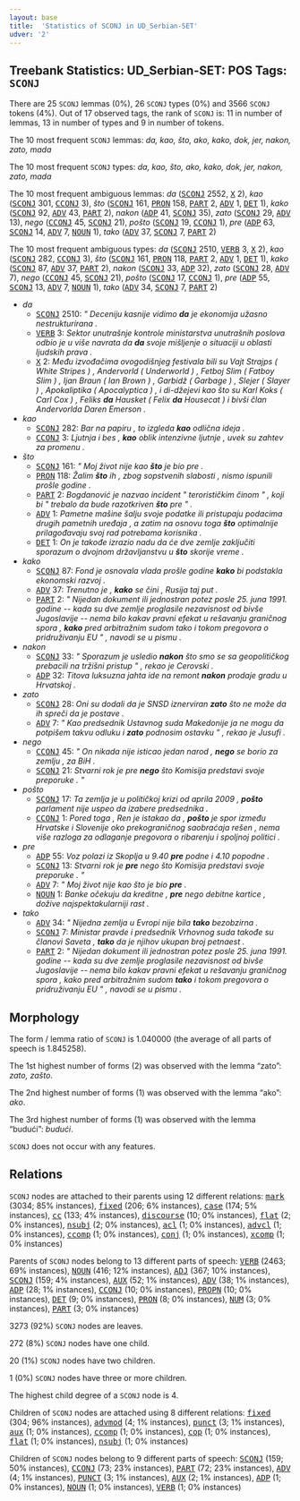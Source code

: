 ```yaml
---
layout: base
title:  'Statistics of SCONJ in UD_Serbian-SET'
udver: '2'
---
```


## Treebank Statistics: UD_Serbian-SET: POS Tags: `SCONJ`

There are 25 `SCONJ` lemmas (0%), 26 `SCONJ` types (0%) and 3566 `SCONJ` tokens (4%).
Out of 17 observed tags, the rank of `SCONJ` is: 11 in number of lemmas, 13 in number of types and 9 in number of tokens.

The 10 most frequent `SCONJ` lemmas: <em>da, kao, što, ako, kako, dok, jer, nakon, zato, mada</em>

The 10 most frequent `SCONJ` types:  <em>da, kao, što, ako, kako, dok, jer, nakon, zato, mada</em>

The 10 most frequent ambiguous lemmas: <em>da</em> (<tt><a href="sr_set-pos-SCONJ.html">SCONJ</a></tt> 2552, <tt><a href="sr_set-pos-X.html">X</a></tt> 2), <em>kao</em> (<tt><a href="sr_set-pos-SCONJ.html">SCONJ</a></tt> 301, <tt><a href="sr_set-pos-CCONJ.html">CCONJ</a></tt> 3), <em>što</em> (<tt><a href="sr_set-pos-SCONJ.html">SCONJ</a></tt> 161, <tt><a href="sr_set-pos-PRON.html">PRON</a></tt> 158, <tt><a href="sr_set-pos-PART.html">PART</a></tt> 2, <tt><a href="sr_set-pos-ADV.html">ADV</a></tt> 1, <tt><a href="sr_set-pos-DET.html">DET</a></tt> 1), <em>kako</em> (<tt><a href="sr_set-pos-SCONJ.html">SCONJ</a></tt> 92, <tt><a href="sr_set-pos-ADV.html">ADV</a></tt> 43, <tt><a href="sr_set-pos-PART.html">PART</a></tt> 2), <em>nakon</em> (<tt><a href="sr_set-pos-ADP.html">ADP</a></tt> 41, <tt><a href="sr_set-pos-SCONJ.html">SCONJ</a></tt> 35), <em>zato</em> (<tt><a href="sr_set-pos-SCONJ.html">SCONJ</a></tt> 29, <tt><a href="sr_set-pos-ADV.html">ADV</a></tt> 13), <em>nego</em> (<tt><a href="sr_set-pos-CCONJ.html">CCONJ</a></tt> 45, <tt><a href="sr_set-pos-SCONJ.html">SCONJ</a></tt> 21), <em>pošto</em> (<tt><a href="sr_set-pos-SCONJ.html">SCONJ</a></tt> 19, <tt><a href="sr_set-pos-CCONJ.html">CCONJ</a></tt> 1), <em>pre</em> (<tt><a href="sr_set-pos-ADP.html">ADP</a></tt> 63, <tt><a href="sr_set-pos-SCONJ.html">SCONJ</a></tt> 14, <tt><a href="sr_set-pos-ADV.html">ADV</a></tt> 7, <tt><a href="sr_set-pos-NOUN.html">NOUN</a></tt> 1), <em>tako</em> (<tt><a href="sr_set-pos-ADV.html">ADV</a></tt> 37, <tt><a href="sr_set-pos-SCONJ.html">SCONJ</a></tt> 7, <tt><a href="sr_set-pos-PART.html">PART</a></tt> 2)

The 10 most frequent ambiguous types:  <em>da</em> (<tt><a href="sr_set-pos-SCONJ.html">SCONJ</a></tt> 2510, <tt><a href="sr_set-pos-VERB.html">VERB</a></tt> 3, <tt><a href="sr_set-pos-X.html">X</a></tt> 2), <em>kao</em> (<tt><a href="sr_set-pos-SCONJ.html">SCONJ</a></tt> 282, <tt><a href="sr_set-pos-CCONJ.html">CCONJ</a></tt> 3), <em>što</em> (<tt><a href="sr_set-pos-SCONJ.html">SCONJ</a></tt> 161, <tt><a href="sr_set-pos-PRON.html">PRON</a></tt> 118, <tt><a href="sr_set-pos-PART.html">PART</a></tt> 2, <tt><a href="sr_set-pos-ADV.html">ADV</a></tt> 1, <tt><a href="sr_set-pos-DET.html">DET</a></tt> 1), <em>kako</em> (<tt><a href="sr_set-pos-SCONJ.html">SCONJ</a></tt> 87, <tt><a href="sr_set-pos-ADV.html">ADV</a></tt> 37, <tt><a href="sr_set-pos-PART.html">PART</a></tt> 2), <em>nakon</em> (<tt><a href="sr_set-pos-SCONJ.html">SCONJ</a></tt> 33, <tt><a href="sr_set-pos-ADP.html">ADP</a></tt> 32), <em>zato</em> (<tt><a href="sr_set-pos-SCONJ.html">SCONJ</a></tt> 28, <tt><a href="sr_set-pos-ADV.html">ADV</a></tt> 7), <em>nego</em> (<tt><a href="sr_set-pos-CCONJ.html">CCONJ</a></tt> 45, <tt><a href="sr_set-pos-SCONJ.html">SCONJ</a></tt> 21), <em>pošto</em> (<tt><a href="sr_set-pos-SCONJ.html">SCONJ</a></tt> 17, <tt><a href="sr_set-pos-CCONJ.html">CCONJ</a></tt> 1), <em>pre</em> (<tt><a href="sr_set-pos-ADP.html">ADP</a></tt> 55, <tt><a href="sr_set-pos-SCONJ.html">SCONJ</a></tt> 13, <tt><a href="sr_set-pos-ADV.html">ADV</a></tt> 7, <tt><a href="sr_set-pos-NOUN.html">NOUN</a></tt> 1), <em>tako</em> (<tt><a href="sr_set-pos-ADV.html">ADV</a></tt> 34, <tt><a href="sr_set-pos-SCONJ.html">SCONJ</a></tt> 7, <tt><a href="sr_set-pos-PART.html">PART</a></tt> 2)


* <em>da</em>
  * <tt><a href="sr_set-pos-SCONJ.html">SCONJ</a></tt> 2510: <em>" Deceniju kasnije vidimo <b>da</b> je ekonomija užasno nestrukturirana .</em>
  * <tt><a href="sr_set-pos-VERB.html">VERB</a></tt> 3: <em>Sektor unutrašnje kontrole ministarstva unutrašnih poslova odbio je u više navrata da <b>da</b> svoje mišljenje o situaciji u oblasti ljudskih prava .</em>
  * <tt><a href="sr_set-pos-X.html">X</a></tt> 2: <em>Među izvođačima ovogodišnjeg festivala bili su Vajt Strajps ( White Stripes ) , Andervorld ( Underworld ) , Fetboj Slim ( Fatboy Slim ) , Ijan Braun ( Ian Brown ) , Garbidž ( Garbage ) , Slejer ( Slayer ) , Apokaliptika ( Apocalyptica ) , i di-džejevi kao što su Karl Koks ( Carl Cox ) , Feliks <b>da</b> Hausket ( Felix <b>da</b> Housecat ) i bivši član Andervorlda Daren Emerson .</em>
* <em>kao</em>
  * <tt><a href="sr_set-pos-SCONJ.html">SCONJ</a></tt> 282: <em>Bar na papiru , to izgleda <b>kao</b> odlična ideja .</em>
  * <tt><a href="sr_set-pos-CCONJ.html">CCONJ</a></tt> 3: <em>Ljutnja i bes , <b>kao</b> oblik intenzivne ljutnje , uvek su zahtev za promenu .</em>
* <em>što</em>
  * <tt><a href="sr_set-pos-SCONJ.html">SCONJ</a></tt> 161: <em>" Moj život nije kao <b>što</b> je bio pre .</em>
  * <tt><a href="sr_set-pos-PRON.html">PRON</a></tt> 118: <em>Žalim <b>što</b> ih , zbog sopstvenih slabosti , nismo ispunili prošle godine .</em>
  * <tt><a href="sr_set-pos-PART.html">PART</a></tt> 2: <em>Bogdanović je nazvao incident " terorističkim činom " , koji bi " trebalo da bude razotkriven <b>što</b> pre " .</em>
  * <tt><a href="sr_set-pos-ADV.html">ADV</a></tt> 1: <em>Pametne mašine šalju svoje podatke ili pristupaju podacima drugih pametnih uređaja , a zatim na osnovu toga <b>što</b> optimalnije prilagođavaju svoj rad potrebama korisnika .</em>
  * <tt><a href="sr_set-pos-DET.html">DET</a></tt> 1: <em>On je takođe izrazio nadu da će dve zemlje zaključiti sporazum o dvojnom državljanstvu u <b>što</b> skorije vreme .</em>
* <em>kako</em>
  * <tt><a href="sr_set-pos-SCONJ.html">SCONJ</a></tt> 87: <em>Fond je osnovala vlada prošle godine <b>kako</b> bi podstakla ekonomski razvoj .</em>
  * <tt><a href="sr_set-pos-ADV.html">ADV</a></tt> 37: <em>Trenutno je , <b>kako</b> se čini , Rusija taj put .</em>
  * <tt><a href="sr_set-pos-PART.html">PART</a></tt> 2: <em>" Nijedan dokument ili jednostran potez posle 25. juna 1991. godine -- kada su dve zemlje proglasile nezavisnost od bivše Jugoslavije -- nema bilo kakav pravni efekat u rešavanju graničnog spora , <b>kako</b> pred arbitražnim sudom tako i tokom pregovora o pridruživanju EU " , navodi se u pismu .</em>
* <em>nakon</em>
  * <tt><a href="sr_set-pos-SCONJ.html">SCONJ</a></tt> 33: <em>" Sporazum je usledio <b>nakon</b> što smo se sa geopolitičkog prebacili na tržišni pristup " , rekao je Cerovski .</em>
  * <tt><a href="sr_set-pos-ADP.html">ADP</a></tt> 32: <em>Titova luksuzna jahta ide na remont <b>nakon</b> prodaje gradu u Hrvatskoj .</em>
* <em>zato</em>
  * <tt><a href="sr_set-pos-SCONJ.html">SCONJ</a></tt> 28: <em>Oni su dodali da je SNSD iznerviran <b>zato</b> što ne može da ih spreči da je postave .</em>
  * <tt><a href="sr_set-pos-ADV.html">ADV</a></tt> 7: <em>" Kao predsednik Ustavnog suda Makedonije ja ne mogu da potpišem takvu odluku i <b>zato</b> podnosim ostavku " , rekao je Jusufi .</em>
* <em>nego</em>
  * <tt><a href="sr_set-pos-CCONJ.html">CCONJ</a></tt> 45: <em>" On nikada nije isticao jedan narod , <b>nego</b> se borio za zemlju , za BiH .</em>
  * <tt><a href="sr_set-pos-SCONJ.html">SCONJ</a></tt> 21: <em>Stvarni rok je pre <b>nego</b> što Komisija predstavi svoje preporuke . "</em>
* <em>pošto</em>
  * <tt><a href="sr_set-pos-SCONJ.html">SCONJ</a></tt> 17: <em>Ta zemlja je u političkoj krizi od aprila 2009 , <b>pošto</b> parlament nije uspeo da izabere predsednika .</em>
  * <tt><a href="sr_set-pos-CCONJ.html">CCONJ</a></tt> 1: <em>Pored toga , Ren je istakao da , <b>pošto</b> je spor između Hrvatske i Slovenije oko prekograničnog saobraćaja rešen , nema više razloga za odlaganje pregovora o ribarenju i spoljnoj politici .</em>
* <em>pre</em>
  * <tt><a href="sr_set-pos-ADP.html">ADP</a></tt> 55: <em>Voz polazi iz Skoplja u 9.40 <b>pre</b> podne i 4.10 popodne .</em>
  * <tt><a href="sr_set-pos-SCONJ.html">SCONJ</a></tt> 13: <em>Stvarni rok je <b>pre</b> nego što Komisija predstavi svoje preporuke . "</em>
  * <tt><a href="sr_set-pos-ADV.html">ADV</a></tt> 7: <em>" Moj život nije kao što je bio <b>pre</b> .</em>
  * <tt><a href="sr_set-pos-NOUN.html">NOUN</a></tt> 1: <em>Banke očekuju da kreditne , <b>pre</b> nego debitne kartice , dožive najspektakularniji rast .</em>
* <em>tako</em>
  * <tt><a href="sr_set-pos-ADV.html">ADV</a></tt> 34: <em>" Nijedna zemlja u Evropi nije bila <b>tako</b> bezobzirna .</em>
  * <tt><a href="sr_set-pos-SCONJ.html">SCONJ</a></tt> 7: <em>Ministar pravde i predsednik Vrhovnog suda takođe su članovi Saveta , <b>tako</b> da je njihov ukupan broj petnaest .</em>
  * <tt><a href="sr_set-pos-PART.html">PART</a></tt> 2: <em>" Nijedan dokument ili jednostran potez posle 25. juna 1991. godine -- kada su dve zemlje proglasile nezavisnost od bivše Jugoslavije -- nema bilo kakav pravni efekat u rešavanju graničnog spora , kako pred arbitražnim sudom <b>tako</b> i tokom pregovora o pridruživanju EU " , navodi se u pismu .</em>

## Morphology

The form / lemma ratio of `SCONJ` is 1.040000 (the average of all parts of speech is 1.845258).

The 1st highest number of forms (2) was observed with the lemma “zato”: <em>zato, zašto</em>.

The 2nd highest number of forms (1) was observed with the lemma “ako”: <em>ako</em>.

The 3rd highest number of forms (1) was observed with the lemma “budući”: <em>budući</em>.

`SCONJ` does not occur with any features.


## Relations

`SCONJ` nodes are attached to their parents using 12 different relations: <tt><a href="sr_set-dep-mark.html">mark</a></tt> (3034; 85% instances), <tt><a href="sr_set-dep-fixed.html">fixed</a></tt> (206; 6% instances), <tt><a href="sr_set-dep-case.html">case</a></tt> (174; 5% instances), <tt><a href="sr_set-dep-cc.html">cc</a></tt> (133; 4% instances), <tt><a href="sr_set-dep-discourse.html">discourse</a></tt> (10; 0% instances), <tt><a href="sr_set-dep-flat.html">flat</a></tt> (2; 0% instances), <tt><a href="sr_set-dep-nsubj.html">nsubj</a></tt> (2; 0% instances), <tt><a href="sr_set-dep-acl.html">acl</a></tt> (1; 0% instances), <tt><a href="sr_set-dep-advcl.html">advcl</a></tt> (1; 0% instances), <tt><a href="sr_set-dep-ccomp.html">ccomp</a></tt> (1; 0% instances), <tt><a href="sr_set-dep-conj.html">conj</a></tt> (1; 0% instances), <tt><a href="sr_set-dep-xcomp.html">xcomp</a></tt> (1; 0% instances)

Parents of `SCONJ` nodes belong to 13 different parts of speech: <tt><a href="sr_set-pos-VERB.html">VERB</a></tt> (2463; 69% instances), <tt><a href="sr_set-pos-NOUN.html">NOUN</a></tt> (416; 12% instances), <tt><a href="sr_set-pos-ADJ.html">ADJ</a></tt> (367; 10% instances), <tt><a href="sr_set-pos-SCONJ.html">SCONJ</a></tt> (159; 4% instances), <tt><a href="sr_set-pos-AUX.html">AUX</a></tt> (52; 1% instances), <tt><a href="sr_set-pos-ADV.html">ADV</a></tt> (38; 1% instances), <tt><a href="sr_set-pos-ADP.html">ADP</a></tt> (28; 1% instances), <tt><a href="sr_set-pos-CCONJ.html">CCONJ</a></tt> (10; 0% instances), <tt><a href="sr_set-pos-PROPN.html">PROPN</a></tt> (10; 0% instances), <tt><a href="sr_set-pos-DET.html">DET</a></tt> (9; 0% instances), <tt><a href="sr_set-pos-PRON.html">PRON</a></tt> (8; 0% instances), <tt><a href="sr_set-pos-NUM.html">NUM</a></tt> (3; 0% instances), <tt><a href="sr_set-pos-PART.html">PART</a></tt> (3; 0% instances)

3273 (92%) `SCONJ` nodes are leaves.

272 (8%) `SCONJ` nodes have one child.

20 (1%) `SCONJ` nodes have two children.

1 (0%) `SCONJ` nodes have three or more children.

The highest child degree of a `SCONJ` node is 4.

Children of `SCONJ` nodes are attached using 8 different relations: <tt><a href="sr_set-dep-fixed.html">fixed</a></tt> (304; 96% instances), <tt><a href="sr_set-dep-advmod.html">advmod</a></tt> (4; 1% instances), <tt><a href="sr_set-dep-punct.html">punct</a></tt> (3; 1% instances), <tt><a href="sr_set-dep-aux.html">aux</a></tt> (1; 0% instances), <tt><a href="sr_set-dep-ccomp.html">ccomp</a></tt> (1; 0% instances), <tt><a href="sr_set-dep-cop.html">cop</a></tt> (1; 0% instances), <tt><a href="sr_set-dep-flat.html">flat</a></tt> (1; 0% instances), <tt><a href="sr_set-dep-nsubj.html">nsubj</a></tt> (1; 0% instances)

Children of `SCONJ` nodes belong to 9 different parts of speech: <tt><a href="sr_set-pos-SCONJ.html">SCONJ</a></tt> (159; 50% instances), <tt><a href="sr_set-pos-CCONJ.html">CCONJ</a></tt> (73; 23% instances), <tt><a href="sr_set-pos-PART.html">PART</a></tt> (72; 23% instances), <tt><a href="sr_set-pos-ADV.html">ADV</a></tt> (4; 1% instances), <tt><a href="sr_set-pos-PUNCT.html">PUNCT</a></tt> (3; 1% instances), <tt><a href="sr_set-pos-AUX.html">AUX</a></tt> (2; 1% instances), <tt><a href="sr_set-pos-ADP.html">ADP</a></tt> (1; 0% instances), <tt><a href="sr_set-pos-NOUN.html">NOUN</a></tt> (1; 0% instances), <tt><a href="sr_set-pos-VERB.html">VERB</a></tt> (1; 0% instances)

